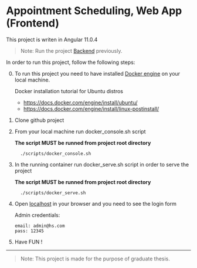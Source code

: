 # Appointment Scheduling, Web App (Frontend)
This project is writen in Angular 11.0.4

>Note: Run the project [Backend](https://github.com/makso94/scheduling-app-backend) previously.

In order to run this project, follow the following steps:

0. To run this project you need to have installed [Docker engine](https://www.docker.com/) on your local machine.

    Docker installation tutorial for Ubuntu distros
    * https://docs.docker.com/engine/install/ubuntu/
    * https://docs.docker.com/engine/install/linux-postinstall/

1. Clone github project

2. From your local machine run docker_console.sh script
  
      **The script MUST be runned from project root directory**

    ```
      ./scripts/docker_console.sh
    ```
3. In the running container run docker_serve.sh script in order to serve the project
      
      **The script MUST be runned from project root directory**
    ```
      ./scripts/docker_serve.sh
    ```
4. Open [localhost](http://localhost/) in your browser and you need to see the login form

    Admin credentials:
    ```
    email: admin@hs.com
    pass: 12345
    ```
5. Have FUN !

----------

> Note: This project is made for the purpose of graduate thesis.
